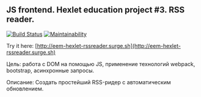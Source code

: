 ## JS frontend. Hexlet education project #3. RSS reader.

[![Build Status](https://travis-ci.org/UnnamedHero/project-lvl3-s226.svg?branch=master)](https://travis-ci.org/UnnamedHero/project-lvl3-s226)
[![Maintainability](https://api.codeclimate.com/v1/badges/b286438f08530e8f690c/maintainability)](https://codeclimate.com/github/UnnamedHero/project-lvl3-s226/maintainability)


Try it here: [http://eem-hexlet-rssreader.surge.sh](http://eem-hexlet-rssreader.surge.sh)

Цель: работа с DOM на помощью JS, применение технологий webpack, bootstrap, асинхронные запросы.

Описание: Создать простейший RSS-ридер с автоматическим обновлением.